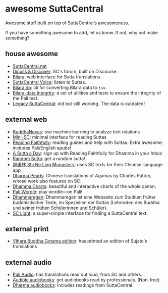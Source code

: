 # awesome SuttaCentral
Awesome stuff built on top of SuttaCentral’s awesomeness.

If you have something awesome to add, let us know. If not, why not make something?

## house awesome

- [SuttaCentral.net](https://suttacentral.net/)
- [Dicuss & Discover](https://discourse.suttacentral.net/): SC's forum, built on Discourse.
- [Bilara](https://bilara.suttacentral.net/): web interface for Sutta translations.
- [SuttaCentral Voice](https://voice.suttacentral.net/scv/index.html#/sutta): listen to Suttas.
- [Bilara i/o](https://github.com/suttacentral/bilara-data/tree/published/.scripts/bilara-io): cli for converting Bilara data to `tsv`.
- [Bilara-data Integrity](https://github.com/suttacentral/bilara-data-integrity): a set of utilities and tests to ensure the integrity of the Pali text.
- [Legacy SuttaCentral](https://legacy.suttacentral.net/): old but still working. The data is outdated!

## external web

- [BuddhaNexus](https://buddhanexus.net): use machine learning to analyze text relations
- [Mini-SC](https://mini-sc.netlify.app/): minimal interface for reading Suttas
- [Reading Faithfully](https://readingfaithfully.org/): reading guides and help with Suttas. Extra awesome: includes Pali/English epubs!
- [A Sutta a Day](https://daily.readingfaithfully.org/): sign up with Reading Faithfully for Dhamma in your Inbox
- [Random Sutta](https://r.readingfaithfully.org/): get a random sutta!
- [靜慮林 Shi Ne Ling Monastery](https://www.godhamma.alicloud1688.com/): uses SC texts for their Chinese-language app
- [Dharma Pearls](https://canon.dharmapearls.net/): Chinese translations of Agamas by Charles Patton, whose work also features on SC.
- [Dhamma Charts](https://www.dhammacharts.org/suttapitaka-chart/): beautiful and interactive charts of the whole canon.
- [Pali Wordle](https://labs.buddhistuniversity.net/wordle-pali/): play wordle—on Pali!
- [Dhammaregen](https://dhammaregen.github.io/dhammaregen/wiki/welcome): Dhammaregen ist eine Webseite zum Studium früher buddhistischer Texte, im Speziellen der Suttas (Lehrreden des Buddha und seiner frühen Schülerinnen und Schüler). 
- [SC Light](https://mini-sc.netlify.app/): a super-simple interface for finding a SuttaCentral text.

## external print

- [Vihara Buddha Gotama edition](https://vbgnet.org/): has printed an edition of Sujato's translations

## external audio

- [Pali Audio](https://www.paliaudio.com/): has translations read out loud, from SC and others.
- [Audible audiobooks](https://www.audible.com.au/search?keywords=sujato&ref-override=a_hp_t1_header_search&k=sujato): get audiobooks read by professionals. (Non-free).
- [Dharma audiobooks](https://dharmaaudiobooks.com/): includes readings from SuttaCentral.
